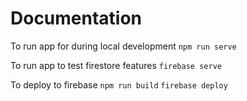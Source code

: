 # Documentation

To run app for during local development
`npm run serve`

To run app to test firestore features
`firebase serve`

To deploy to firebase 
`npm run build`
`firebase deploy`



